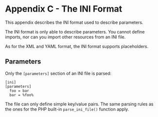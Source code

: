 Appendix C - The INI Format
===========================

This appendix describes the INI format used to describe parameters.

The INI format is only able to describe parameters. You cannot define imports,
nor can you import other resources from an INI file.

As for the XML and YAML format, the INI format supports placeholders.

Parameters
----------

Only the `[parameters]` section of an INI file is parsed:

    [ini]
    [parameters]
      foo = bar
      bar = %foo%

The file can only define simple key/value pairs. The same parsing rules as the
ones for the PHP built-in `parse_ini_file()` function apply.
